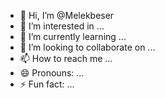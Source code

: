 - 👋 Hi, I’m @Melekbeser
- 👀 I’m interested in ...
- 🌱 I’m currently learning ...
- 💞️ I’m looking to collaborate on ...
- 📫 How to reach me ...
- 😄 Pronouns: ...
- ⚡ Fun fact: ...

<!---
Melekbeser/Melekbeser is a ✨ special ✨ repository because its `README.md` (this file) appears on your GitHub profile.
You can click the Preview link to take a look at your changes.
--->
